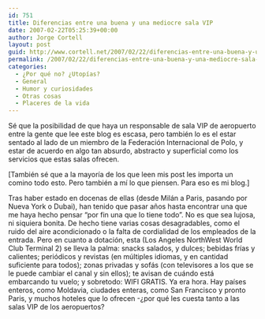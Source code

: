 ```yaml
---
id: 751
title: Diferencias entre una buena y una mediocre sala VIP
date: 2007-02-22T05:25:39+00:00
author: Jorge Cortell
layout: post
guid: http://www.cortell.net/2007/02/22/diferencias-entre-una-buena-y-una-mediocre-sala-vip/
permalink: /2007/02/22/diferencias-entre-una-buena-y-una-mediocre-sala-vip/
categories:
  - ¿Por qué no? ¿Utopías?
  - General
  - Humor y curiosidades
  - Otras cosas
  - Placeres de la vida
---
```

Sé que la posibilidad de que haya un responsable de sala VIP de aeropuerto entre la gente que lee este blog es escasa, pero también lo es el estar sentado al lado de un miembro de la Federación Internacional de Polo, y estar de acuerdo en algo tan absurdo, abstracto y superficial como los servicios que estas salas ofrecen.

[También sé que a la mayorí­a de los que leen mis post les importa un comino todo esto. Pero también a mí­ lo que piensen. Para eso es mi blog.]

Tras haber estado en docenas de ellas (desde Milán a Paris, pasando por Nueva York o Dubai), han tenido que pasar años hasta encontrar una que me haya hecho pensar &#8220;por fin una que lo tiene todo&#8221;. No es que sea lujosa, ni siquiera bonita. De hecho tiene varias cosas desagradables, como el ruido del aire acondicionado o la falta de cordialidad de los empleados de la entrada. Pero en cuanto a dotación, esta (Los Angeles NorthWest World Club Terminal 2) se lleva la palma: snacks salados, y dulces; bebidas frí­as y calientes; periódicos y revistas (en múltiples idiomas, y en cantidad suficiente para todos); zonas privadas y sofás (con televisores a los que se le puede cambiar el canal y sin ellos); te avisan de cuándo está embarcando tu vuelo; y sobretodo: WIFI GRATIS. Ya era hora. Hay paí­ses enteros, como Moldavia, ciudades enteras, como San Francisco y pronto Paris, y muchos hoteles que lo ofrecen -¿por qué les cuesta tanto a las salas VIP de los aeropuertos?